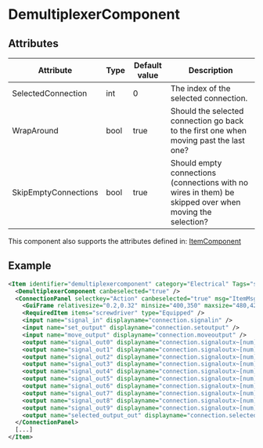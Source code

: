 # DemultiplexerComponent


## Attributes

| Attribute            | Type | Default value | Description                                                                                             |
|----------------------|------|---------------|---------------------------------------------------------------------------------------------------------|
| SelectedConnection   | int  | 0             | The index of the selected connection.                                                                   |
| WrapAround           | bool | true          | Should the selected connection go back to the first one when moving past the last one?                  |
| SkipEmptyConnections | bool | true          | Should empty connections (connections with no wires in them) be skipped over when moving the selection? |

This component also supports the attributes defined in: [ItemComponent](ItemComponent.md)


## Example
```xml
<Item identifier="demultiplexercomponent" category="Electrical" Tags="smallitem,logic,circuitboxcomponent" maxstacksize="32" maxstacksizecharacterinventory="8" cargocontaineridentifier="metalcrate" signalcomponentcolor="130,157,92,255" scale="0.5" impactsoundtag="impact_metal_light" isshootable="true" GrabWhenSelected="true">
  <DemultiplexerComponent canbeselected="true" />
  <ConnectionPanel selectkey="Action" canbeselected="true" msg="ItemMsgRewireScrewdriver" hudpriority="10">
    <GuiFrame relativesize="0.2,0.32" minsize="400,350" maxsize="480,420" anchor="Center" style="ConnectionPanel" />
    <RequiredItem items="screwdriver" type="Equipped" />
    <input name="signal_in" displayname="connection.signalin" />
    <input name="set_output" displayname="connection.setoutput" />
    <input name="move_output" displayname="connection.moveoutput" />
    <output name="signal_out0" displayname="connection.signaloutx~[num]=0" />
    <output name="signal_out1" displayname="connection.signaloutx~[num]=1" />
    <output name="signal_out2" displayname="connection.signaloutx~[num]=2" />
    <output name="signal_out3" displayname="connection.signaloutx~[num]=3" />
    <output name="signal_out4" displayname="connection.signaloutx~[num]=4" />
    <output name="signal_out5" displayname="connection.signaloutx~[num]=5" />
    <output name="signal_out6" displayname="connection.signaloutx~[num]=6" />
    <output name="signal_out7" displayname="connection.signaloutx~[num]=7" />
    <output name="signal_out8" displayname="connection.signaloutx~[num]=8" />
    <output name="signal_out9" displayname="connection.signaloutx~[num]=9" />
    <output name="selected_output_out" displayname="connection.selectedoutputout" />
  </ConnectionPanel>
  [...]
</Item>
```

